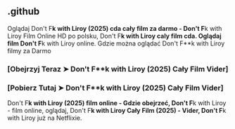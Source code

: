 ## .github

Oglądaj Don't F**k with Liroy (2025) cda cały film za darmo - Don't F**k with Liroy Film Online HD po polsku, Don't F**k with Liroy caly film cda. Oglądaj film Don't F**k with Liroy online. Gdzie można oglądać Don't F**k with Liroy filmy za Darmo

### [Obejrzyj Teraz ➤ Don't F**k with Liroy (2025) Cały Film Vider]

### [Pobierz Tutaj ➤ Don't F**k with Liroy (2025) Cały Film Vider]

Don't F**k with Liroy (2025) film online - Gdzie obejrzeć, Don't F**k with Liroy - film online, oglądaj, Don't F**k with Liroy Cały Film (2025) - Vider, Don't F**k with Liroy już na Netflixie.
